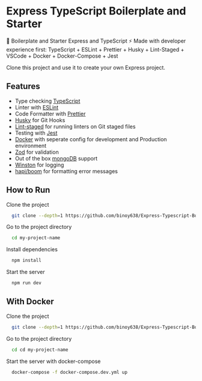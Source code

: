 # Express TypeScript Boilerplate and Starter
🚀 Boilerplate and Starter Express and TypeScript ⚡️ Made with developer experience first: TypeScript + ESLint + Prettier + Husky + Lint-Staged + VSCode + Docker + Docker-Compose + Jest

Clone this project and use it to create your own Express project.
## Features

- Type checking [TypeScript](https://www.typescriptlang.org/)
- Linter with [ESLint](https://www.npmjs.com/package/eslint)
- Code Formatter with [Prettier](https://www.npmjs.com/package/prettier)
- [Husky](https://www.npmjs.com/package/husky) for Git Hooks
- [Lint-staged](https://www.npmjs.com/package/lint-staged) for running linters on Git staged files
- Testing with [Jest](https://www.npmjs.com/package/jest)
- [Docker](https://www.docker.com/) with seperate config for development and Production environment
- [Zod](https://www.npmjs.com/package/zod) for validation
- Out of the box [mongoDB](https://www.mongodb.com/) support
- [Winston](https://www.npmjs.com/package/winston) for logging 
- [hapi/boom](https://www.npmjs.com/package/@hapi/boom) for formatting error messages


## How to Run

Clone the project

```bash
  git clone --depth=1 https://github.com/binoy638/Express-Typescript-Boilerplate.git my-project-name
```

Go to the project directory

```bash
  cd my-project-name
```

Install dependencies

```bash
  npm install
```

Start the server

```bash
  npm run dev
```


## With Docker

Clone the project

```bash
  git clone --depth=1 https://github.com/binoy638/Express-Typescript-Boilerplate.git my-project-name
```

Go to the project directory

```bash
  cd cd my-project-name
```

Start the server with docker-compose

```bash
  docker-compose -f docker-compose.dev.yml up
```
